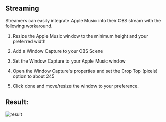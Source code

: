## Streaming
Streamers can easily integrate Apple Music into their OBS stream with the following workaround.

1. Resize the Apple Music window to the minimum height and your preferred width

2. Add a Window Capture to your OBS Scene

3. Set the Window Capture to your Apple Music window

4. Open the Window Capture's properties and set the Crop Top (pixels) option to about 245

5. Click done and move/resize the window to your preference.



## Result:
![result](https://i.imgur.com/Svvt3Pm.png)